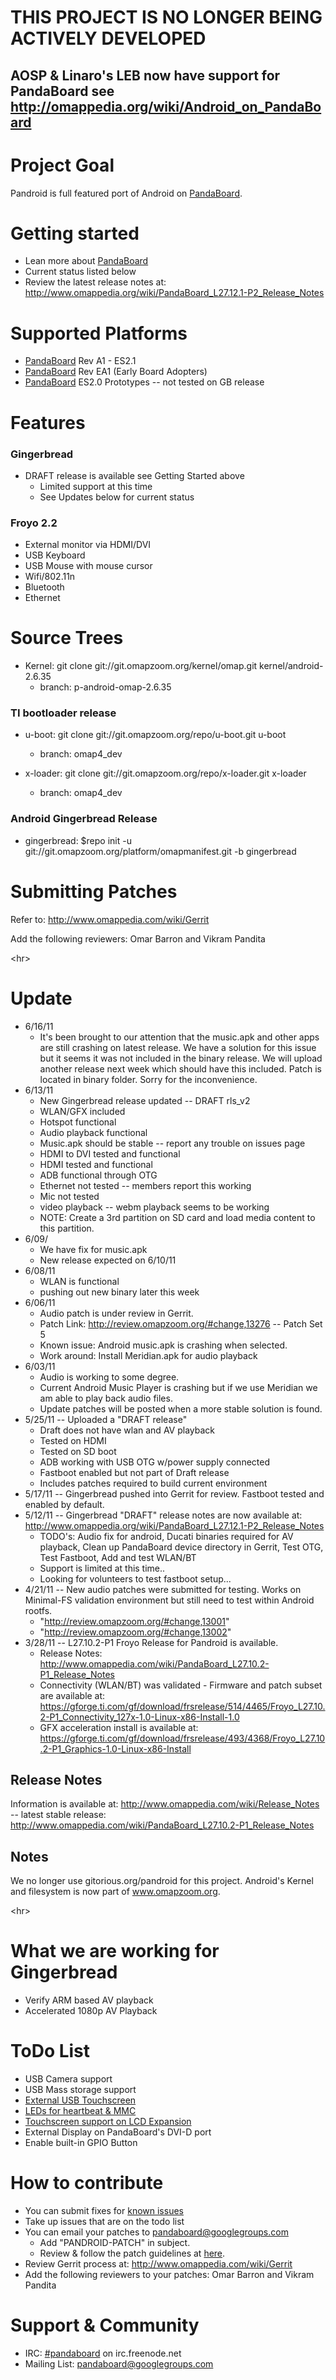 # THIS PROJECT IS NO LONGER BEING ACTIVELY DEVELOPED #
## AOSP & Linaro's LEB now have support for PandaBoard see http://omappedia.org/wiki/Android_on_PandaBoard ##





# Project Goal #
Pandroid is full featured port of Android on [PandaBoard](http://pandaboard.org).

# Getting started #
  * Lean more about [PandaBoard](http://omappedia.org/wiki/PandaBoard)
  * Current status listed below
  * Review the latest release notes at: http://www.omappedia.org/wiki/PandaBoard_L27.12.1-P2_Release_Notes

# Supported Platforms #
  * [PandaBoard](http://pandaboard.org) Rev A1 - ES2.1
  * [PandaBoard](http://pandaboard.org) Rev EA1 (Early Board Adopters)
  * [PandaBoard](http://pandaboard.org) ES2.0 Prototypes -- not tested on GB release

# Features #

### Gingerbread ###
  * DRAFT release is available see Getting Started above
    * Limited support at this time
    * See Updates below for current status

### Froyo 2.2 ###
  * External monitor via HDMI/DVI
  * USB Keyboard
  * USB Mouse with mouse cursor
  * Wifi/802.11n
  * Bluetooth
  * Ethernet

# Source Trees #
  * Kernel: git clone git://git.omapzoom.org/kernel/omap.git kernel/android-2.6.35
    * branch: p-android-omap-2.6.35

### TI bootloader release ###
  * u-boot: git clone git://git.omapzoom.org/repo/u-boot.git u-boot
    * branch: omap4\_dev

  * x-loader: git clone git://git.omapzoom.org/repo/x-loader.git x-loader
    * branch: omap4\_dev

### Android Gingerbread Release ###
  * gingerbread: $repo init -u git://git.omapzoom.org/platform/omapmanifest.git -b gingerbread


# Submitting Patches #
Refer to: http://www.omappedia.com/wiki/Gerrit

Add the following reviewers: Omar Barron and Vikram Pandita




&lt;hr&gt;



# Update #
  * 6/16/11
    * It's been brought to our attention that the music.apk and other apps are still crashing on latest release. We have a solution for this issue but it seems it was not included in the binary release. We will upload another release next week which should have this included. Patch is located in binary folder. Sorry for the inconvenience.
  * 6/13/11
    * New Gingerbread release updated -- DRAFT rls\_v2
    * WLAN/GFX included
    * Hotspot functional
    * Audio playback functional
    * Music.apk should be stable -- report any trouble on issues page
    * HDMI to DVI tested and functional
    * HDMI tested and functional
    * ADB functional through OTG
    * Ethernet not tested -- members report this working
    * Mic not tested
    * video playback -- webm playback seems to be working
    * NOTE: Create a 3rd partition on SD card and load media content to this partition.
  * 6/09/
    * We have fix for music.apk
    * New release expected on 6/10/11
  * 6/08/11
    * WLAN is functional
    * pushing out new binary later this week
  * 6/06/11
    * Audio patch is under review in Gerrit.
    * Patch Link: http://review.omapzoom.org/#change,13276 -- Patch Set 5
    * Known issue: Android music.apk is crashing when selected.
    * Work around: Install Meridian.apk for audio playback
  * 6/03/11
    * Audio is working to some degree.
    * Current Android Music Player is crashing but if we use Meridian we am able to play back audio files.
    * Update patches will be posted when a more stable solution is found.
  * 5/25/11 -- Uploaded a "DRAFT release"
    * Draft does not have wlan and AV playback
    * Tested on HDMI
    * Tested on SD boot
    * ADB working with USB OTG w/power supply connected
    * Fastboot enabled but not part of Draft release
    * Includes patches required to build current environment
  * 5/17/11 -- Gingerbread pushed into Gerrit for review. Fastboot tested and enabled by default.
  * 5/12/11 -- Gingerbread "DRAFT" release notes are now available at: http://www.omappedia.org/wiki/PandaBoard_L27.12.1-P2_Release_Notes
    * TODO's: Audio fix for android, Ducati binaries required for AV playback, Clean up PandaBoard device directory in Gerrit, Test OTG, Test Fastboot, Add and test WLAN/BT
    * Support is limited at this time..
    * Looking for volunteers to test fastboot setup...
  * 4/21/11 -- New audio patches were submitted for testing. Works on Minimal-FS validation environment but still need to test within Android rootfs.
    * "http://review.omapzoom.org/#change,13001"
    * "http://review.omapzoom.org/#change,13002"
  * 3/28/11 -- L27.10.2-P1 Froyo Release for Pandroid is available.
    * Release Notes: http://www.omappedia.com/wiki/PandaBoard_L27.10.2-P1_Release_Notes
    * Connectivity (WLAN/BT) was validated - Firmware and patch subset are available at: https://gforge.ti.com/gf/download/frsrelease/514/4465/Froyo_L27.10.2-P1_Connectivity_127x-1.0-Linux-x86-Install-1.0
    * GFX acceleration install is available at: https://gforge.ti.com/gf/download/frsrelease/493/4368/Froyo_L27.10.2-P1_Graphics-1.0-Linux-x86-Install

## Release Notes ##
Information is available at: http://www.omappedia.com/wiki/Release_Notes
-- latest stable release:  http://www.omappedia.com/wiki/PandaBoard_L27.10.2-P1_Release_Notes

## Notes ##
We no longer use gitorious.org/pandroid for this project. Android's Kernel and filesystem is now part of www.omapzoom.org.



&lt;hr&gt;



# What we are working for Gingerbread #
  * Verify ARM based AV playback
  * Accelerated 1080p AV Playback

# ToDo List #
  * USB Camera support
  * USB Mass storage support
  * [External USB Touchscreen](http://www.thinkgeek.com/computing/usb-gadgets/bfa3/#tabs)
  * [LEDs for heartbeat & MMC](http://gitorious.org/pandaboard/kernel-omap4/commit/6167d351752ad23d8a46dfa65383f39187727dc1)
  * [Touchscreen support on LCD Expansion](https://specialcomp.com/beagleboard/LB043WQ1-TD01(070330).pdf1)
  * External Display on PandaBoard's DVI-D port
  * Enable built-in GPIO Button

# How to contribute #
  * You can submit fixes for [known issues](http://code.google.com/p/pandroid/issues/list)
  * Take up issues that are on the todo list
  * You can email your patches to [pandaboard@googlegroups.com](http://groups.google.com/groups/pandaboard)
    * Add "PANDROID-PATCH" in subject.
    * Review & follow the patch guidelines at [here](http://omappedia.org/wiki/Releasing_to_Linux_kernel_using_patches_and_emails).
  * Review Gerrit process at: http://www.omappedia.com/wiki/Gerrit
  * Add the following reviewers to your patches: Omar Barron and Vikram Pandita

# Support & Community #
  * IRC: [#pandaboard](http://pandaboard.org/irc) on irc.freenode.net
  * Mailing List: [pandaboard@googlegroups.com ](http://groups.google.com/group/pandaboard)
